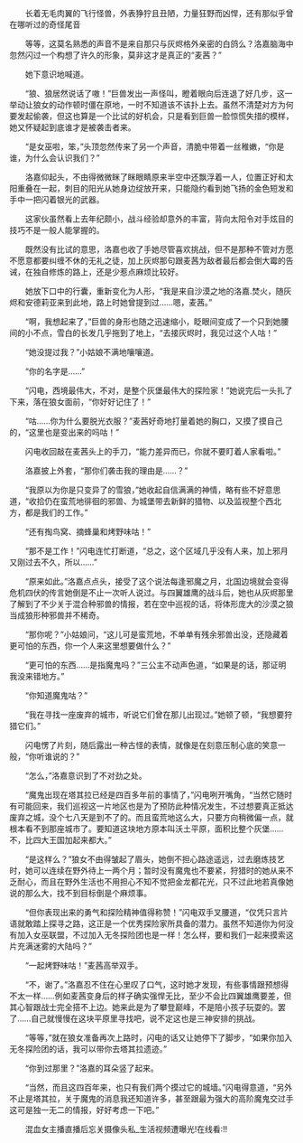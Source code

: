 　　长着无毛肉翼的飞行怪兽，外表狰狞且丑陋，力量狂野而凶悍，还有那似乎曾在哪听过的奇怪尾音

　　等等，这莫名熟悉的声音不是来自那只与灰烬格外亲密的白鸽么？洛嘉脑海中忽然闪过一个构想了许久的形象，莫非这才是真正的“麦茜？”

　　她下意识地喊道。

　　“狼、狼居然说话了嗷！”巨兽发出一声怪叫，瞪着眼向后连退了好几步，这一举动让狼女的动作顿时僵在原地，一时不知道该不该扑上去。虽然不清楚对方为何要发起偷袭，但这也算是一个比试的好机会，只是看到巨兽一脸惊慌失措的模样，她又怀疑起到底谁才是被袭击者来。

　　“是女巫啦，笨，”头顶忽然传来了另一个声音，清脆中带着一丝稚嫩，“你是谁，为什么会认识我们？”

　　洛嘉仰起头，不由得微微眯了眯眼睛原来半空中还飘浮着一人，位置正好和太阳重叠在一起，刺目的阳光从她身边绽放开来，只能隐约看到她飞扬的金色短发和手中一把闪着银光的武器。

　　这家伙虽然看上去年纪颇小，战斗经验却意外的丰富，背向太阳令对手炫目的技巧不是一般人能掌握的。

　　既然没有比试的意思，洛嘉也收了手她尽管喜欢挑战，但不是那种不管对方愿不愿意都要纠缠不休的无礼之徒，加上灰烬那句跟麦茜为敌者最后都会倒大霉的告诫，在独自修炼的路上，还是少惹点麻烦比较好。

　　她放下口中的行囊，重新变化为人形，“我是来自沙漠之地的洛嘉.焚火，随灰烬和安德莉亚来到此地，路上时她曾提到过……嗯，麦茜。”

　　“啊，我想起来了，”巨兽的身形也随之迅速缩小，眨眼间变成了一个只到她腰间的小不点，雪白的长发几乎拖到了地上，“去接灰烬时，我见过这个人咕！”

　　“她没提过我？”小姑娘不满地嚷嚷道。

　　“你的名字是……”

　　“闪电，西境最伟大，不对，是整个灰堡最伟大的探险家！”她说完后一头扎了下来，落在狼女面前，“你好好记住了！”

　　“咕……你为什么要脱光衣服？”麦茜好奇地打量着她的胸口，又摸了摸自己的，“这里也是变出来的吗咕！”

　　闪电收回敲在麦茜头上的手刀，“能力差异而已，你就不要盯着人家看啦。”

　　洛嘉披上外套，“那你们袭击我的理由是……？”

　　“我原以为你是只变异了的雪狼，”她收起自信满满的神情，略有些不好意思道，“收拾仍在蛮荒地徘徊的邪兽、为城堡带去新鲜的猎物、以及监视整个西北方，都是我们的工作。”

　　“还有掏鸟窝、摘蜂巢和烤野味咕！”

　　“那不是工作！”闪电连忙打断道，“总之，这个区域几乎没有人来，加上邪月又刚过去不久，所以……”

　　“原来如此。”洛嘉点点头，接受了这个说法每逢邪魔之月，北国边境就会变得危机四伏的传言她倒是不止一次听人说过。与四翼雄鹰的战斗后，她也从灰烬那里了解到了不少关于混合种邪兽的情报，若在空中巡视的话，将体形庞大的沙漠之狼当成狼形种邪兽并不稀奇。

　　“那你呢？”小姑娘问，“这儿可是蛮荒地，不单单有残余邪兽出没，还隐藏着更可怕的东西，你一个人来这里想要做什么？”

　　“更可怕的东西……是指魔鬼吗？”三公主不动声色道，“如果是的话，那证明我没来错地方。”

　　“你知道魔鬼咕？”

　　“我在寻找一座废弃的城市，听说它们曾在那儿出现过。”她顿了顿，“我想要狩猎它们。”

　　闪电愣了片刻，随后露出一种古怪的表情，就像是在刻意压制心底的笑意一般，“你听谁说的？”

　　“怎么，”洛嘉意识到了不对劲之处。

　　“魔鬼出现在塔其拉已经是四百多年前的事情了，”闪电咧开嘴角，“当然它随时有可能回来，我们巡视这一片地区也是为了预防此种情况发生，不过想要真正抵达废弃之城，没个七八天是到不了的。而且蛮荒地这么大，只要方向稍微偏一点，就根本看不到那座城市了。要知道这块地方原本叫沃土平原，面积比整个灰堡……不，比四大王国加起来都大。”

　　“是这样么？”狼女不由得皱起了眉头，她倒不担心路途遥远，过去磨炼技艺时，她可以连续在野外待上一两个月；暂时没有魔鬼也不要紧，狩猎时的她从来不乏耐心，而且在野外生活也不用担心不知不觉把金龙都花光，只不过此地若真像她说的那么大，找不到目标倒是个麻烦事。

　　“但你表现出来的勇气和探险精神值得称赞！”闪电双手叉腰道，“仅凭只言片语就敢踏上探寻之路，这正是一个优秀探险家所具备的潜力。虽然不知道你为何没有加入女巫联盟，不过加入无冬探险团也是一样！怎么样，要和我们一起来摸索这片充满迷雾的大陆吗？”

　　“一起烤野味咕！”麦茜高举双手。

　　“不，谢了。”洛嘉忍不住在心里叹了口气，这时她才发现，有些事情跟预想得不太一样……例如麦茜变身后的样子确实强悍无比，至少不会比四翼雄鹰要差，但其心智跟战士完全搭不上边。她来此是为了攀登巅峰，不是陪小孩子玩耍的。罢了……自己就慢慢在这块平原里寻找吧，说不定这也是三神安排的挑战。

　　“等等，”就在狼女准备再次上路时，闪电的话又让她停下了脚步，“如果你加入无冬探险团的话，我可以带你去塔其拉遗迹。”

　　“你到过那里？”洛嘉的耳朵竖了起来。

　　“当然，而且这四百年来，也只有我们两个摸过它的城墙。”闪电得意道，“另外不止是塔其拉，关于魔鬼的消息我还知道许多，甚至跟最为强大的高阶魔鬼交过手这可是独一无二的情报，好好考虑一下吧。”

　　混血女主播直播后忘关摄像头私_生活视频遭曝光!在线看:!!
